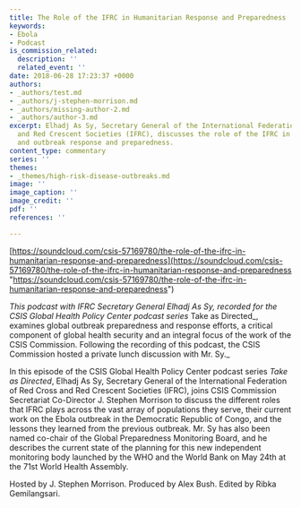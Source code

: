 ```yaml
---
title: The Role of the IFRC in Humanitarian Response and Preparedness
keywords:
- Ebola
- Podcast
is_commission_related:
  description: ''
  related_event: ''
date: 2018-06-28 17:23:37 +0000
authors:
- _authors/test.md
- _authors/j-stephen-morrison.md
- _authors/missing-author-2.md
- _authors/author-3.md
excerpt: Elhadj As Sy, Secretary General of the International Federation of Red Cross
  and Red Crescent Societies (IFRC), discusses the role of the IFRC in humanitarian
  and outbreak response and preparedness.
content_type: commentary
series: ''
themes:
- _themes/high-risk-disease-outbreaks.md
image: ''
image_caption: ''
image_credit: ''
pdf: ''
references: ''

---
```

[https://soundcloud.com/csis-57169780/the-role-of-the-ifrc-in-humanitarian-response-and-preparedness](https://soundcloud.com/csis-57169780/the-role-of-the-ifrc-in-humanitarian-response-and-preparedness "https://soundcloud.com/csis-57169780/the-role-of-the-ifrc-in-humanitarian-response-and-preparedness")

_This podcast with IFRC Secretary General Elhadj As Sy, recorded for the CSIS Global Health Policy Center podcast series_ Take as Directed_, examines global outbreak preparedness and response efforts, a critical component of global health security and an integral focus of the work of the CSIS Commission. Following the recording of this podcast, the CSIS Commission hosted a private lunch discussion with Mr. Sy._

In this episode of the CSIS Global Health Policy Center podcast series _Take as Directed_, Elhadj As Sy, Secretary General of the International Federation of Red Cross and Red Crescent Societies (IFRC), joins CSIS Commission Secretariat Co-Director J. Stephen Morrison to discuss the different roles that IFRC plays across the vast array of populations they serve, their current work on the Ebola outbreak in the Democratic Republic of Congo, and the lessons they learned from the previous outbreak. Mr. Sy has also been named co-chair of the Global Preparedness Monitoring Board, and he describes the current state of the planning for this new independent monitoring body launched by the WHO and the World Bank on May 24th at the 71st World Health Assembly.

Hosted by J. Stephen Morrison. Produced by Alex Bush. Edited by Ribka Gemilangsari.